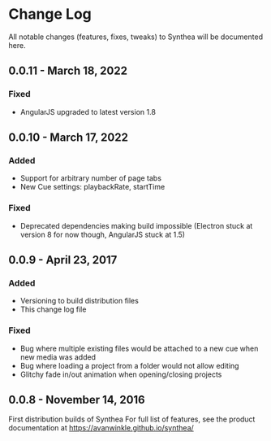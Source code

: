 # Change Log
All notable changes (features, fixes, tweaks) to Synthea will be documented here.

## 0.0.11 - March 18, 2022
### Fixed
- AngularJS upgraded to latest version 1.8 

## 0.0.10 - March 17, 2022
### Added
- Support for arbitrary number of page tabs
- New Cue settings: playbackRate, startTime
### Fixed
- Deprecated dependencies making build impossible (Electron stuck at version 8 for now though, AngularJS stuck at 1.5)

## 0.0.9 - April 23, 2017
### Added
- Versioning to build distribution files
- This change log file
### Fixed
- Bug where multiple existing files would be attached to a new cue when new media was added
- Bug where loading a project from a folder would not allow editing
- Glitchy fade in/out animation when opening/closing projects

## 0.0.8 - November 14, 2016
First distribution builds of Synthea
For full list of features, see the product documentation at https://avanwinkle.github.io/synthea/

